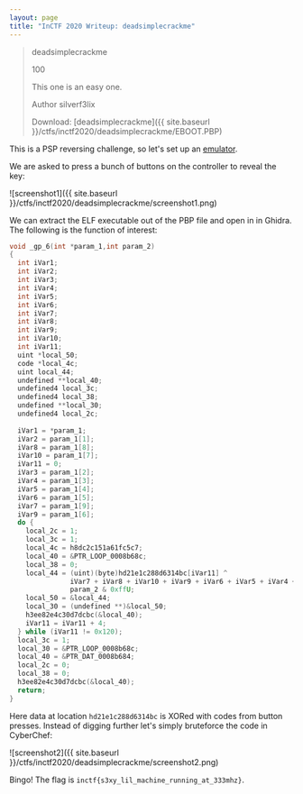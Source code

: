 ```yaml
---
layout: page
title: "InCTF 2020 Writeup: deadsimplecrackme"
---
```


> deadsimplecrackme
> 
> 100
> 
> This one is an easy one.
> 
> Author silverf3lix
> 
> Download: [deadsimplecrackme]({{ site.baseurl }}/ctfs/inctf2020/deadsimplecrackme/EBOOT.PBP)

This is a PSP reversing challenge, so let's set up an [emulator](https://www.ppsspp.org/).

We are asked to press a bunch of buttons on the controller to reveal the key:

![screenshot1]({{ site.baseurl }}/ctfs/inctf2020/deadsimplecrackme/screenshot1.png)

We can extract the ELF executable out of the PBP file and open in in Ghidra. The following is the function of interest:

```c
void _gp_6(int *param_1,int param_2)
{
  int iVar1;
  int iVar2;
  int iVar3;
  int iVar4;
  int iVar5;
  int iVar6;
  int iVar7;
  int iVar8;
  int iVar9;
  int iVar10;
  int iVar11;
  uint *local_50;
  code *local_4c;
  uint local_44;
  undefined **local_40;
  undefined4 local_3c;
  undefined4 local_38;
  undefined **local_30;
  undefined4 local_2c;
  
  iVar1 = *param_1;
  iVar2 = param_1[1];
  iVar8 = param_1[8];
  iVar10 = param_1[7];
  iVar11 = 0;
  iVar3 = param_1[2];
  iVar4 = param_1[3];
  iVar5 = param_1[4];
  iVar6 = param_1[5];
  iVar7 = param_1[9];
  iVar9 = param_1[6];
  do {
    local_2c = 1;
    local_3c = 1;
    local_4c = h8dc2c151a61fc5c7;
    local_40 = &PTR_LOOP_0008b68c;
    local_38 = 0;
    local_44 = (uint)(byte)hd21e1c288d6314bc[iVar11] ^
               iVar7 + iVar8 + iVar10 + iVar9 + iVar6 + iVar5 + iVar4 + iVar3 + iVar2 + iVar1 +
               param_2 & 0xffU;
    local_50 = &local_44;
    local_30 = (undefined **)&local_50;
    h3ee82e4c30d7dcbc(&local_40);
    iVar11 = iVar11 + 4;
  } while (iVar11 != 0x120);
  local_3c = 1;
  local_30 = &PTR_LOOP_0008b68c;
  local_40 = &PTR_DAT_0008b684;
  local_2c = 0;
  local_38 = 0;
  h3ee82e4c30d7dcbc(&local_40);
  return;
}
```

Here data at location ```hd21e1c288d6314bc``` is XORed with codes from button presses. Instead of digging further let's simply bruteforce the code in CyberChef:

![screenshot2]({{ site.baseurl }}/ctfs/inctf2020/deadsimplecrackme/screenshot2.png)

Bingo!  The flag is ```inctf{s3xy_lil_machine_running_at_333mhz}```.
